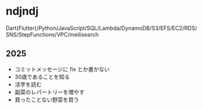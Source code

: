 # ndjndj

Dart(Flutter)/Python/JavaScript/SQL/Lambda/DynamoDB/S3/EFS/EC2/RDS/SNS/StepFunctions/VPC/meilisearch

## 2025
- コミットメッセージに fix とか書かない
- 30歳であることを知る
- 活字を読む
- 副菜のレパートリーを増やす
- 買ったことない野菜を買う
